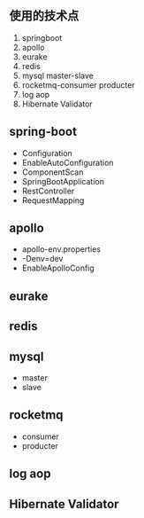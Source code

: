 ## 使用的技术点
1. springboot
2. apollo
3. eurake
4. redis
5. mysql master-slave
6. rocketmq-consumer producter
7. log aop
8. Hibernate Validator

## spring-boot

* Configuration
* EnableAutoConfiguration
* ComponentScan
* SpringBootApplication
* RestController
* RequestMapping


## apollo

* apollo-env.properties
* -Denv=dev
* EnableApolloConfig


## eurake


## redis


## mysql

* master
* slave

## rocketmq

* consumer
* producter

## log aop


## Hibernate Validator
